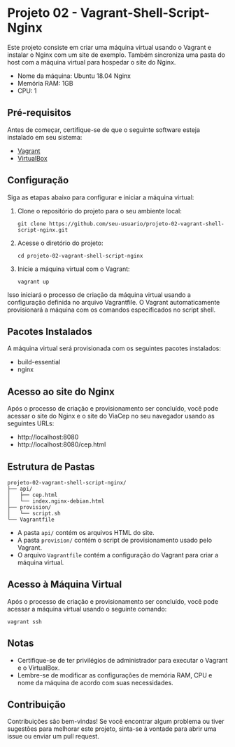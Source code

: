# Projeto 02 - Vagrant-Shell-Script-Nginx

Este projeto consiste em criar uma máquina virtual usando o Vagrant e instalar o Nginx com um site de exemplo. Também sincroniza uma pasta do host com a máquina virtual para hospedar o site do Nginx.

- Nome da máquina: Ubuntu 18.04 Nginx
- Memória RAM: 1GB
- CPU: 1

## Pré-requisitos

Antes de começar, certifique-se de que o seguinte software esteja instalado em seu sistema:

- [Vagrant](https://www.vagrantup.com/downloads)
- [VirtualBox](https://www.virtualbox.org/wiki/Downloads)

## Configuração

Siga as etapas abaixo para configurar e iniciar a máquina virtual:

1. Clone o repositório do projeto para o seu ambiente local:

   ```shell
   git clone https://github.com/seu-usuario/projeto-02-vagrant-shell-script-nginx.git

2. Acesse o diretório do projeto:
   ```shell
   cd projeto-02-vagrant-shell-script-nginx

3. Inicie a máquina virtual com o Vagrant:
   ```shell
   vagrant up

Isso iniciará o processo de criação da máquina virtual usando a configuração definida no arquivo Vagrantfile. O Vagrant automaticamente provisionará a máquina com os comandos especificados no script shell.

## Pacotes Instalados
A máquina virtual será provisionada com os seguintes pacotes instalados:

- build-essential
- nginx

## Acesso ao site do Nginx
Após o processo de criação e provisionamento ser concluído, você pode acessar o site do Nginx e o site do ViaCep no seu navegador usando as seguintes URLs:
 - http://localhost:8080
 - http://localhost:8080/cep.html

## Estrutura de Pastas
```shell
projeto-02-vagrant-shell-script-nginx/
├── api/
│   ├── cep.html
│   └── index.nginx-debian.html
├── provision/
│   └── script.sh
└── Vagrantfile
```
 - A pasta `api/` contém os arquivos HTML do site.
 - A pasta `provision/` contém o script de provisionamento usado pelo Vagrant.
 - O arquivo `Vagrantfile` contém a configuração do Vagrant para criar a máquina virtual.

## Acesso à Máquina Virtual
Após o processo de criação e provisionamento ser concluído, você pode acessar a máquina virtual usando o seguinte comando:

```shell
vagrant ssh
```

## Notas
- Certifique-se de ter privilégios de administrador para executar o Vagrant e o VirtualBox.
- Lembre-se de modificar as configurações de memória RAM, CPU e nome da máquina de acordo com suas necessidades.

## Contribuição
Contribuições são bem-vindas! Se você encontrar algum problema ou tiver sugestões para melhorar este projeto, sinta-se à vontade para abrir uma issue ou enviar um pull request.

